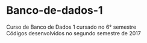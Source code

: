 # Banco-de-dados-1
Curso de Banco de Dados 1 cursado no 6° semestre  
Códigos desenvolvidos no  segundo semestre de 2017
